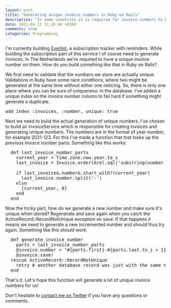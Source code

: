 ```yaml
---
layout: post
title: "Generating unique invoice numbers in Ruby on Rails"
description: "In some countries it is required for invoice numbers to be unique and sequential. Let me show you how to build a solid generator yourself if you don't want to use the simple primary keys format."
date: 2021-04-15 11:20:04 +0200
comments: true
categories: Programming
---
```


I'm currently building [Everlint](https://everling.com), a subscription tracker with reminders. While building the subscription part of this service I of course need to generate invoices. In The Netherlands we're required to have a unique invoice number on them. How do you build something like that in Ruby on Rails?

We first need to validate that the numbers we store are actually unique. Validations in Ruby have some race conditions, where two might be generated at the same time without either one noticing. So, there is only one place where you can be sure of uniqueness: in the database. I've added a unique index on the invoice number column to fail hard if something might generate a duplicate.

<pre>add_index :invoices, :number, unique: true</pre>

Next we need to build the actual generation of unique numbers. I've chosen to build an InvoiceService which is responsible for creating invoices and generating unique numbers. The numbers are in the format of year-number, for example 2021-123. For this I've made a function that that looks up the previous invoice number parts. Something like this works:

<pre>
  def last_invoice_number_parts
    current_year = Time.zone.now.year.to_s
    last_invoice = Invoice.order(Arel.sql('substring(number from 6)::int')).last

    if last_invoice&.number&.start_with?(current_year)
      last_invoice.number.split('-')
    else
      [current_year, 0]
    end
  end
</pre>

Now the tricky part, how do we generate a new number and make sure it's unique when stored? Regenerate and save again when you catch the ActiveRecord::RecordNotUnique exception on save. If that happens it means we need to generate a new incremented number and should thus try again. Something like this should work:

<pre>
  def generate_invoice_number
    parts = last_invoice_number_parts
    @invoice.number = "#{parts.first}-#{parts.last.to_i + 1}"
    @invoice.save!
  rescue ActiveRecord::RecordNotUnique
    retry # another database record was just with the same number
  end
</pre>

That's it. Let's hope this function will generate a lot of unique invoice numbers for us!

Don't hesitate to [contact me on Twitter](https://twitter.com/frankgroeneveld) if you have any questions or comments.
